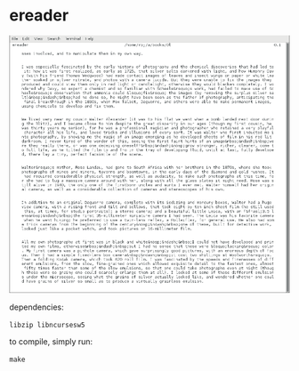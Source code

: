 # ereader

![Alt text](/screen_1.png?raw=true "ereader running in GNOME Terminal")

dependencies:

`libzip libncursesw5`

to compile, simply run:

`make`
